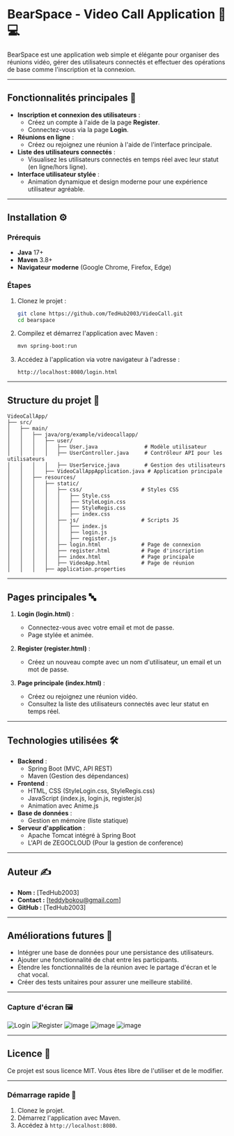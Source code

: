 # BearSpace - Video Call Application 🐻💻

BearSpace est une application web simple et élégante pour organiser des réunions vidéo, gérer des utilisateurs connectés et effectuer des opérations de base comme l'inscription et la connexion.

---

## Fonctionnalités principales 🌟

- **Inscription et connexion des utilisateurs** :
  - Créez un compte à l'aide de la page **Register**.
  - Connectez-vous via la page **Login**.
- **Réunions en ligne** :
  - Créez ou rejoignez une réunion à l'aide de l'interface principale.
- **Liste des utilisateurs connectés** :
  - Visualisez les utilisateurs connectés en temps réel avec leur statut (en ligne/hors ligne).
- **Interface utilisateur stylée** :
  - Animation dynamique et design moderne pour une expérience utilisateur agréable.

---

## Installation ⚙️

### Prérequis
- **Java** 17+
- **Maven** 3.8+
- **Navigateur moderne** (Google Chrome, Firefox, Edge)

### Étapes
1. Clonez le projet :
   ```bash
   git clone https://github.com/TedHub2003/VideoCall.git
   cd bearspace
   ```

2. Compilez et démarrez l'application avec Maven :
   ```bash
   mvn spring-boot:run
   ```

3. Accédez à l'application via votre navigateur à l'adresse :
   ```
   http://localhost:8080/login.html
   ```

---

## Structure du projet 📂

```
VideoCallApp/
├── src/
│   ├── main/
│   │   ├── java/org/example/videocallapp/
│   │   │   ├── user/
│   │   │   │   ├── User.java               # Modèle utilisateur
│   │   │   │   ├── UserController.java     # Contrôleur API pour les utilisateurs
│   │   │   │   ├── UserService.java        # Gestion des utilisateurs
│   │   │   ├── VideoCallAppApplication.java # Application principale
│   │   ├── resources/
│   │   │   ├── static/
│   │   │   │   ├── css/                   # Styles CSS
│   │   │   │   │   ├── Style.css
│   │   │   │   │   ├── StyleLogin.css
│   │   │   │   │   ├── StyleRegis.css
│   │   │   │   │   ├── index.css
│   │   │   │   ├── js/                    # Scripts JS
│   │   │   │   │   ├── index.js
│   │   │   │   │   ├── login.js
│   │   │   │   │   ├── register.js
│   │   │   │   ├── login.html             # Page de connexion
│   │   │   │   ├── register.html          # Page d'inscription
│   │   │   │   ├── index.html             # Page principale
│   │   │   │   ├── VideoApp.html          # Page de réunion
│   │   │   ├── application.properties
```

---

## Pages principales 🔤️

1. **Login (login.html)** :
   - Connectez-vous avec votre email et mot de passe.
   - Page stylée et animée.

2. **Register (register.html)** :
   - Créez un nouveau compte avec un nom d'utilisateur, un email et un mot de passe.

3. **Page principale (index.html)** :
   - Créez ou rejoignez une réunion vidéo.
   - Consultez la liste des utilisateurs connectés avec leur statut en temps réel.

---

## Technologies utilisées 🛠️

- **Backend** :
  - Spring Boot (MVC, API REST)
  - Maven (Gestion des dépendances)
- **Frontend** :
  - HTML, CSS (StyleLogin.css, StyleRegis.css)
  - JavaScript (index.js, login.js, register.js)
  - Animation avec Anime.js
- **Base de données** :
  - Gestion en mémoire (liste statique)
- **Serveur d'application** :
  - Apache Tomcat intégré à Spring Boot
  - L'API de ZEGOCLOUD (Pour la gestion de conference)

---

## Auteur ✍️

- **Nom :** [TedHub2003]
- **Contact :** [teddybokou@gmail.com]
- **GitHub :** [TedHub2003]

---

## Améliorations futures 🔧

- Intégrer une base de données pour une persistance des utilisateurs.
- Ajouter une fonctionnalité de chat entre les participants.
- Étendre les fonctionnalités de la réunion avec le partage d'écran et le chat vocal.
- Créer des tests unitaires pour assurer une meilleure stabilité.

---

### Capture d'écran 🖼️
![Login](https://github.com/user-attachments/assets/7f24d53e-db1a-4a7d-8d19-d933af78ab43)
![Register](https://github.com/user-attachments/assets/0c199e3f-6d68-489d-a44f-0dbe12cbe3a8)
![image](https://github.com/user-attachments/assets/7628c4f4-3f21-4435-802e-739df4740e99)
![image](https://github.com/user-attachments/assets/6831a91f-9815-4aaa-82d6-dd80f0072172)
![image](https://github.com/user-attachments/assets/d6afd55f-4d0e-4cea-ac00-189b9f08bb8b)



---

## Licence 📄

Ce projet est sous licence MIT. Vous êtes libre de l'utiliser et de le modifier.

---

### Démarrage rapide 🚀

1. Clonez le projet.
2. Démarrez l'application avec Maven.
3. Accédez à `http://localhost:8080`.
